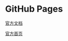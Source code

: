 # GitHub Pages

[官方文档](https://docs.github.com/en/github/working-with-github-pages)

[官方首页](https://pages.github.com/)

